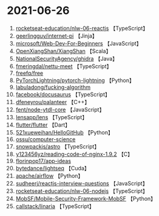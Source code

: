 # 2021-06-26

1. [rocketseat-education/nlw-06-reactjs](https://github.com/rocketseat-education/nlw-06-reactjs) 【TypeScript】
2. [geerlingguy/internet-pi](https://github.com/geerlingguy/internet-pi) 【Jinja】
3. [microsoft/Web-Dev-For-Beginners](https://github.com/microsoft/Web-Dev-For-Beginners) 【JavaScript】
4. [OpenXiangShan/XiangShan](https://github.com/OpenXiangShan/XiangShan) 【Scala】
5. [NationalSecurityAgency/ghidra](https://github.com/NationalSecurityAgency/ghidra) 【Java】
6. [fmeringdal/nettu-meet](https://github.com/fmeringdal/nettu-meet) 【TypeScript】
7. [freefq/free](https://github.com/freefq/free) 
8. [PyTorchLightning/pytorch-lightning](https://github.com/PyTorchLightning/pytorch-lightning) 【Python】
9. [labuladong/fucking-algorithm](https://github.com/labuladong/fucking-algorithm) 
10. [facebook/docusaurus](https://github.com/facebook/docusaurus) 【TypeScript】
11. [dfeneyrou/palanteer](https://github.com/dfeneyrou/palanteer) 【C++】
12. [fent/node-ytdl-core](https://github.com/fent/node-ytdl-core) 【JavaScript】
13. [lensapp/lens](https://github.com/lensapp/lens) 【TypeScript】
14. [flutter/flutter](https://github.com/flutter/flutter) 【Dart】
15. [521xueweihan/HelloGitHub](https://github.com/521xueweihan/HelloGitHub) 【Python】
16. [ossu/computer-science](https://github.com/ossu/computer-science) 
17. [snowpackjs/astro](https://github.com/snowpackjs/astro) 【TypeScript】
18. [y123456yz/reading-code-of-nginx-1.9.2](https://github.com/y123456yz/reading-code-of-nginx-1.9.2) 【C】
19. [florinpop17/app-ideas](https://github.com/florinpop17/app-ideas) 
20. [bytedance/lightseq](https://github.com/bytedance/lightseq) 【Cuda】
21. [apache/airflow](https://github.com/apache/airflow) 【Python】
22. [sudheerj/reactjs-interview-questions](https://github.com/sudheerj/reactjs-interview-questions) 【JavaScript】
23. [rocketseat-education/nlw-06-nodejs](https://github.com/rocketseat-education/nlw-06-nodejs) 【TypeScript】
24. [MobSF/Mobile-Security-Framework-MobSF](https://github.com/MobSF/Mobile-Security-Framework-MobSF) 【Python】
25. [callstack/linaria](https://github.com/callstack/linaria) 【TypeScript】
